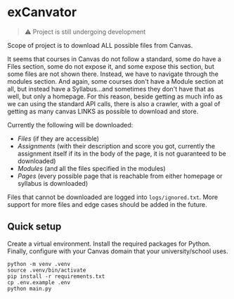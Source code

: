 # exCanvator 

> ⚠️ Project is still undergoing development

Scope of project is to download ALL possible files from Canvas.

It seems that courses in Canvas do not follow a standard, some do have a Files section, some do not expose it, and some
expose this section, but some files are not shown there. Instead, we have to navigate through the modules section. And again, some courses don't have a Module section at all, but instead have a Syllabus...and sometimes they don't have that as well, but only a homepage. For this reason, beside getting as much info as we can using the standard API calls, there is also a crawler, with a goal of getting as many canvas LINKS as possible to download and store. 

Currently the following will be downloaded:
- _Files_ (if they are accessible)
- _Assignments_ (with their description and score you got, currently the assignment itself if its in the body of the page, it is not guaranteed to be downloaded)
- _Modules_ (and all the files specified in the modules)
- _Pages_ (every possible page that is reachable from either homepage or syllabus is downloaded)

Files that cannot be downloaded are logged into `logs/ignored.txt`. More support for more files and edge cases should be added in the future. 

## Quick setup 

Create a virtual environment. Install the required packages for Python. Finally, configure with your Canvas domain that your university/school uses. 
```
python -m venv .venv
source .venv/bin/activate
pip install -r requirements.txt
cp .env.example .env
python main.py
```



